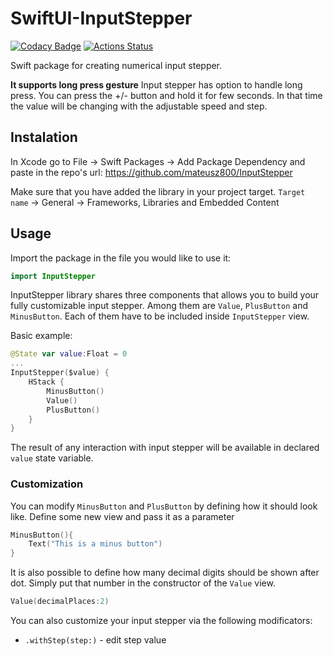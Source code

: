 # SwiftUI-InputStepper

[![Codacy Badge](https://api.codacy.com/project/badge/Grade/69794271002a4381a57b98303ba3ad16)](https://app.codacy.com/gh/mateusz800/InputStepper?utm_source=github.com&utm_medium=referral&utm_content=mateusz800/InputStepper&utm_campaign=Badge_Grade_Settings)
[![Actions Status](https://github.com/mateusz800/InputStepper/workflows/Swift/badge.svg)](https://github.com/mateusz800/InputStepper/actions)

Swift package for creating numerical input stepper.

**It supports long press gesture**
Input stepper has option to handle long press. You can press the +/- button and hold it for few seconds. In that time the value will be changing with the adjustable speed and step.

## Instalation

In Xcode go to File -> Swift Packages -> Add Package Dependency and paste in the repo's url: <https://github.com/mateusz800/InputStepper>

Make sure that you have added the library in your project target.
`Target name` -> General -> Frameworks, Libraries and Embedded Content

## Usage

Import the package in the file you would like to use it: 

```swift
import InputStepper
```

InputStepper library shares three components that allows you to build your fully customizable input stepper. Among them are `Value`, `PlusButton` and `MinusButton`. Each of them have to be included inside `InputStepper` view.

Basic example:

```swift
@State var value:Float = 0
...
InputStepper($value) {
    HStack {
        MinusButton()
        Value()
        PlusButton()
    }
}
```

The result of any interaction with input stepper will be available in declared `value` state variable.

### Customization

You can modify `MinusButton` and `PlusButton` by defining how it should look like. Define some new view and pass it as a parameter

```swift
MinusButton(){
    Text("This is a minus button")
}
```

It is also possible to define how many decimal digits should be shown after dot. Simply put that number in the constructor of the `Value` view.

```swift
Value(decimalPlaces:2)
```

You can also customize your input stepper via the following modificators:

-   `.withStep(step:)` - edit step value
